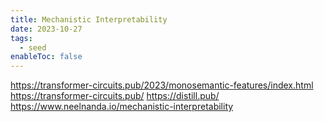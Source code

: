 ```yaml
---
title: Mechanistic Interpretability
date: 2023-10-27
tags:
  - seed
enableToc: false
---
```

https://transformer-circuits.pub/2023/monosemantic-features/index.html
https://transformer-circuits.pub/
https://distill.pub/
https://www.neelnanda.io/mechanistic-interpretability
